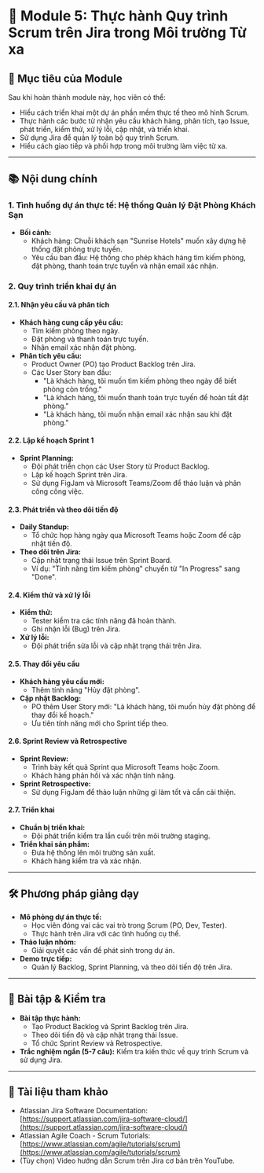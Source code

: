# 📘 Module 5: Thực hành Quy trình Scrum trên Jira trong Môi trường Từ xa

## 🎯 Mục tiêu của Module

Sau khi hoàn thành module này, học viên có thể:

- Hiểu cách triển khai một dự án phần mềm thực tế theo mô hình Scrum.
- Thực hành các bước từ nhận yêu cầu khách hàng, phân tích, tạo Issue, phát triển, kiểm thử, xử lý lỗi, cập nhật, và triển khai.
- Sử dụng Jira để quản lý toàn bộ quy trình Scrum.
- Hiểu cách giao tiếp và phối hợp trong môi trường làm việc từ xa.

---

## 📚 Nội dung chính

### 1. Tình huống dự án thực tế: Hệ thống Quản lý Đặt Phòng Khách Sạn

- **Bối cảnh:**
  - Khách hàng: Chuỗi khách sạn "Sunrise Hotels" muốn xây dựng hệ thống đặt phòng trực tuyến.
  - Yêu cầu ban đầu: Hệ thống cho phép khách hàng tìm kiếm phòng, đặt phòng, thanh toán trực tuyến và nhận email xác nhận.

### 2. Quy trình triển khai dự án

#### 2.1. Nhận yêu cầu và phân tích

- **Khách hàng cung cấp yêu cầu:**
  - Tìm kiếm phòng theo ngày.
  - Đặt phòng và thanh toán trực tuyến.
  - Nhận email xác nhận đặt phòng.
- **Phân tích yêu cầu:**
  - Product Owner (PO) tạo Product Backlog trên Jira.
  - Các User Story ban đầu:
    - "Là khách hàng, tôi muốn tìm kiếm phòng theo ngày để biết phòng còn trống."
    - "Là khách hàng, tôi muốn thanh toán trực tuyến để hoàn tất đặt phòng."
    - "Là khách hàng, tôi muốn nhận email xác nhận sau khi đặt phòng."

#### 2.2. Lập kế hoạch Sprint 1

- **Sprint Planning:**
  - Đội phát triển chọn các User Story từ Product Backlog.
  - Lập kế hoạch Sprint trên Jira.
  - Sử dụng FigJam và Microsoft Teams/Zoom để thảo luận và phân công công việc.

#### 2.3. Phát triển và theo dõi tiến độ

- **Daily Standup:**
  - Tổ chức họp hàng ngày qua Microsoft Teams hoặc Zoom để cập nhật tiến độ.
- **Theo dõi trên Jira:**
  - Cập nhật trạng thái Issue trên Sprint Board.
  - Ví dụ: "Tính năng tìm kiếm phòng" chuyển từ "In Progress" sang "Done".

#### 2.4. Kiểm thử và xử lý lỗi

- **Kiểm thử:**
  - Tester kiểm tra các tính năng đã hoàn thành.
  - Ghi nhận lỗi (Bug) trên Jira.
- **Xử lý lỗi:**
  - Đội phát triển sửa lỗi và cập nhật trạng thái trên Jira.

#### 2.5. Thay đổi yêu cầu

- **Khách hàng yêu cầu mới:**
  - Thêm tính năng "Hủy đặt phòng".
- **Cập nhật Backlog:**
  - PO thêm User Story mới: "Là khách hàng, tôi muốn hủy đặt phòng để thay đổi kế hoạch."
  - Ưu tiên tính năng mới cho Sprint tiếp theo.

#### 2.6. Sprint Review và Retrospective

- **Sprint Review:**
  - Trình bày kết quả Sprint qua Microsoft Teams hoặc Zoom.
  - Khách hàng phản hồi và xác nhận tính năng.
- **Sprint Retrospective:**
  - Sử dụng FigJam để thảo luận những gì làm tốt và cần cải thiện.

#### 2.7. Triển khai

- **Chuẩn bị triển khai:**
  - Đội phát triển kiểm tra lần cuối trên môi trường staging.
- **Triển khai sản phẩm:**
  - Đưa hệ thống lên môi trường sản xuất.
  - Khách hàng kiểm tra và xác nhận.

---

## 🛠 Phương pháp giảng dạy

- **Mô phỏng dự án thực tế:**
  - Học viên đóng vai các vai trò trong Scrum (PO, Dev, Tester).
  - Thực hành trên Jira với các tình huống cụ thể.
- **Thảo luận nhóm:**
  - Giải quyết các vấn đề phát sinh trong dự án.
- **Demo trực tiếp:**
  - Quản lý Backlog, Sprint Planning, và theo dõi tiến độ trên Jira.

---

## 📝 Bài tập & Kiểm tra

- **Bài tập thực hành:**
  - Tạo Product Backlog và Sprint Backlog trên Jira.
  - Theo dõi tiến độ và cập nhật trạng thái Issue.
  - Tổ chức Sprint Review và Retrospective.
- **Trắc nghiệm ngắn (5-7 câu):** Kiểm tra kiến thức về quy trình Scrum và sử dụng Jira.

---

## 📌 Tài liệu tham khảo

- Atlassian Jira Software Documentation: [https://support.atlassian.com/jira-software-cloud/](https://support.atlassian.com/jira-software-cloud/)
- Atlassian Agile Coach - Scrum Tutorials: [https://www.atlassian.com/agile/tutorials/scrum](https://www.atlassian.com/agile/tutorials/scrum)
- (Tùy chọn) Video hướng dẫn Scrum trên Jira cơ bản trên YouTube.
